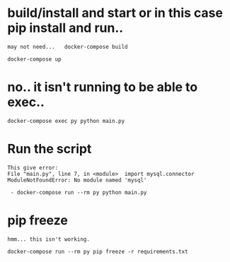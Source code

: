 # build/install and start or in this case pip install and run..

    may not need...   docker-compose build

    docker-compose up

# no.. it isn't running to be able to exec..

    docker-compose exec py python main.py

# Run the script

    This give error:
    File "main.py", line 7, in <module>  import mysql.connector ModuleNotFoundError: No module named 'mysql'

     - docker-compose run --rm py python main.py

# pip freeze

    hmm... this isn't working.

    docker-compose run --rm py pip freeze -r requirements.txt
